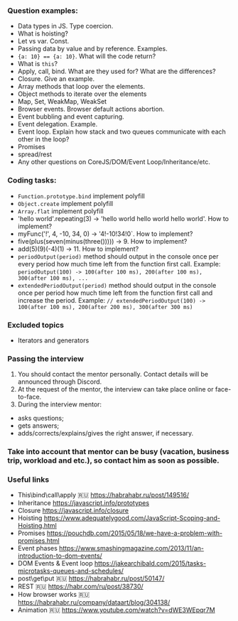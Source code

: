 ### Question examples:
   * Data types in JS. Type coercion.
   * What is hoisting?
   * Let vs var. Const.
   * Passing data by value and by reference. Examples.
   * `{a: 10} == {a: 10}`. What will the code return?
   * What is `this`?
   * Apply, call, bind. What are they used for? What are the differences?
   * Closure. Give an example.
   * Array methods that loop over the elements.
   * Object methods to iterate over the elements
   * Map, Set, WeakMap, WeakSet
   * Browser events. Browser default actions abortion.
   * Event bubbling and event capturing.
   * Event delegation. Example.
   * Event loop. Explain how stack and two queues communicate with each other in the loop?
   * Promises
   * spread/rest
   * Any other questions on CoreJS/DOM/Event Loop/Inheritance/etc.
                         
### Coding tasks:
* `Function.prototype.bind` implement polyfill
* `Object.create` implement polyfill
* `Array.flat` implement polyfill
* 'hello world'.repeating(3) -> 'hello world hello world hello world'. How to implement?
*  myFunc('!', 4, -10, 34, 0) -> '4!-10!34!0`. How to implement?
*  five(plus(seven(minus(three())))) -> 9. How to implement?
*  add(5)(9)(-4)(1) -> 11. How to implement?
* `periodOutput(period)` method should output in the console once per every period how much time left from the function first call. 
  Example:
  `periodOutput(100) -> 100(after 100 ms), 200(after 100 ms), 300(after 100 ms), ...`
* `extendedPeriodOutput(period)` method should output in the console once per period how much time left from the function first call and increase the period. Example: `// extendedPeriodOutput(100) -> 100(after 100 ms), 200(after 200 ms), 300(after 300 ms)`


### Excluded topics
   * Iterators and generators

### Passing the interview
1. You should contact the mentor personally. Contact details will be announced through Discord.
2. At the request of the mentor, the interview can take place online or face-to-face.
3. During the interview mentor:
  - asks questions;
  - gets answers;
  - adds/corrects/explains/gives the right answer, if necessary.

### Take into account that mentor can be busy (vacation, business trip, workload and etc.), so contact him as soon as possible.

### Useful links
- This\bind\call\apply :ru: https://habrahabr.ru/post/149516/
- Inheritance https://javascript.info/prototypes
- Closure https://javascript.info/closure
- Hoisting https://www.adequatelygood.com/JavaScript-Scoping-and-Hoisting.html
- Promises https://pouchdb.com/2015/05/18/we-have-a-problem-with-promises.html
- Event phases https://www.smashingmagazine.com/2013/11/an-introduction-to-dom-events/
- DOM Events & Event loop https://jakearchibald.com/2015/tasks-microtasks-queues-and-schedules/
- post\get\put :ru: https://habrahabr.ru/post/50147/
- REST :ru: https://habr.com/ru/post/38730/
- How browser works :ru: https://habrahabr.ru/company/dataart/blog/304138/
- Animation :ru: https://www.youtube.com/watch?v=dWE3WEpqr7M

